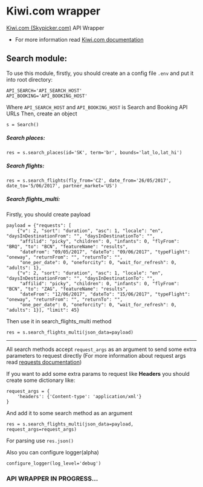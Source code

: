 # Kiwi.com wrapper
[Kiwi.com (Skypicker.com)](https://www.kiwi.com) API Wrapper

- For more information read [Kiwi.com documentation](http://docs.skypickerpublicapi.apiary.io)

## Search module:
To use this module, firstly, you should create an a config file `.env` and put it into root directory:

    API_SEARCH='API_SEARCH_HOST'
    API_BOOKING='API_BOOKING_HOST'
Where `API_SEARCH_HOST` and `API_BOOKING_HOST` is Search and Booking API URLs
Then, create an object

    s = Search()
##### Search places:

    res = s.search_places(id='SK', term='br', bounds='lat_lo,lat_hi')
##### Search flights:

    res = s.search_flights(fly_from='CZ', date_from='26/05/2017', date_to='5/06/2017', partner_market='US')
##### Search flights_multi:
Firstly, you should create payload

    payload = {"requests": [
        {"v": 2, "sort": "duration", "asc": 1, "locale": "en", "daysInDestinationFrom": "", "daysInDestinationTo": "",
         "affilid": "picky", "children": 0, "infants": 0, "flyFrom": "BRQ", "to": "BCN", "featureName": "results",
         "dateFrom": "09/05/2017", "dateTo": "09/06/2017", "typeFlight": "oneway", "returnFrom": "", "returnTo": "",
         "one_per_date": 0, "oneforcity": 0, "wait_for_refresh": 0, "adults": 1},
        {"v": 2, "sort": "duration", "asc": 1, "locale": "en", "daysInDestinationFrom": "", "daysInDestinationTo": "",
         "affilid": "picky", "children": 0, "infants": 0, "flyFrom": "BCN", "to": "ZAG", "featureName": "results",
         "dateFrom": "12/06/2017", "dateTo": "15/06/2017", "typeFlight": "oneway", "returnFrom": "", "returnTo": "",
         "one_per_date": 0, "oneforcity": 0, "wait_for_refresh": 0, "adults": 1}], "limit": 45}

Then use it in search_flights_multi method

    res = s.search_flights_multi(json_data=payload)
***
All search methods accept `request_args` as an argument to send some extra parameters to request directly
(For more information about request args read [requests documentation](http://docs.python-requests.org/en/master))

If you want to add some extra params to request like **Headers** you should create some dictionary like:

    request_args = {
        'headers': {'Content-type': 'application/xml'}
    }

And add it to some search method as an argument

    res = s.search_flights_multi(json_data=payload, request_args=request_args)

For parsing use `res.json()`

Also you can configure logger(alpha)

    configure_logger(log_level='debug')

### API WRAPPER IN PROGRESS...
